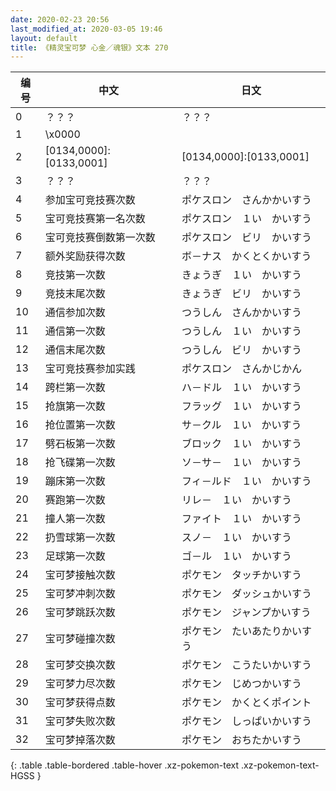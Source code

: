 ```yaml
---
date: 2020-02-23 20:56
last_modified_at: 2020-03-05 19:46
layout: default
title: 《精灵宝可梦 心金／魂银》文本 270
---
```

| 编号 | 中文 | 日文 |
| ---- | ---- | ---- |
| 0 | ？？？ | ？？？ |
| 1 | \x0000 |  |
| 2 | [0134,0000]:[0133,0001] | [0134,0000]:[0133,0001] |
| 3 | ？？？ | ？？？ |
| 4 | 参加宝可竞技赛次数 | ポケスロン　さんかかいすう |
| 5 | 宝可竞技赛第一名次数 | ポケスロン　１い　かいすう |
| 6 | 宝可竞技赛倒数第一次数 | ポケスロン　ビリ　かいすう |
| 7 | 额外奖励获得次数 | ボ－ナス　かくとくかいすう |
| 8 | 竞技第一次数 | きょうぎ　１い　かいすう |
| 9 | 竞技末尾次数 | きょうぎ　ビリ　かいすう |
| 10 | 通信参加次数 | つうしん　さんかかいすう |
| 11 | 通信第一次数 | つうしん　１い　かいすう |
| 12 | 通信末尾次数 | つうしん　ビリ　かいすう |
| 13 | 宝可竞技赛参加实践 | ポケスロン　さんかじかん |
| 14 | 跨栏第一次数 | ハ－ドル　１い　かいすう |
| 15 | 抢旗第一次数 | フラッグ　１い　かいすう |
| 16 | 抢位置第一次数 | サ－クル　１い　かいすう |
| 17 | 劈石板第一次数 | ブロック　１い　かいすう |
| 18 | 抢飞碟第一次数 | ソ－サ－　１い　かいすう |
| 19 | 蹦床第一次数 | フィ－ルド　１い　かいすう |
| 20 | 赛跑第一次数 | リレ－　１い　かいすう |
| 21 | 撞人第一次数 | ファイト　１い　かいすう |
| 22 | 扔雪球第一次数 | スノ－　１い　かいすう |
| 23 | 足球第一次数 | ゴ－ル　１い　かいすう |
| 24 | 宝可梦接触次数 | ポケモン　タッチかいすう |
| 25 | 宝可梦冲刺次数 | ポケモン　ダッシュかいすう |
| 26 | 宝可梦跳跃次数 | ポケモン　ジャンプかいすう |
| 27 | 宝可梦碰撞次数 | ポケモン　たいあたりかいすう |
| 28 | 宝可梦交换次数 | ポケモン　こうたいかいすう |
| 29 | 宝可梦力尽次数 | ポケモン　じめつかいすう |
| 30 | 宝可梦获得点数 | ポケモン　かくとくポイント |
| 31 | 宝可梦失败次数 | ポケモン　しっぱいかいすう |
| 32 | 宝可梦掉落次数 | ポケモン　おちたかいすう |
{: .table .table-bordered .table-hover .xz-pokemon-text .xz-pokemon-text-HGSS }